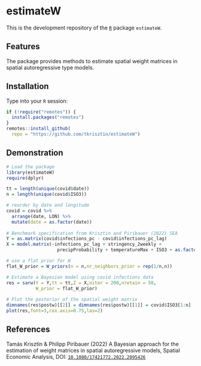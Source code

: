 # estimateW
This is the development repository of the [`R`](https://www.r-project.org/) package `estimateW`.

## Features

The package provides methods to estimate spatial weight matrices in spatial autoregressive type models.

## Installation

Type into your `R` session:

```r
if (!require("remotes")) {
  install.packages("remotes")
}
remotes::install_github(
  repo = "https://github.com/tkrisztin/estimateW")
```

## Demonstration

```r
# Load the package
library(estimateW)
require(dplyr)

tt = length(unique(covid$date))
n = length(unique(covid$ISO3))

# reorder by date and longitude
covid = covid %>% 
  arrange(date, LON) %>%
  mutate(date = as.factor(date))
  
# Benchmark specification from Krisztin and Piribauer (2022) SEA
Y = as.matrix(covid$infections_pc - covid$infections_pc_lag)
X = model.matrix(~infections_pc_lag + stringency_2weekly + 
                   precipProbability + temperatureMax + ISO3 + as.factor(date) + 0,data = covid)

# use a flat prior for W
flat_W_prior = W_priors(n = n,nr_neighbors_prior = rep(1/n,n))

# Estimate a Bayesian model using covid infections data
res = sarw(Y = Y,tt = tt,Z = X,niter = 200,nretain = 50,
           W_prior = flat_W_prior)
           
# Plot the posterior of the spatial weight matrix
dimnames(res$postw)[[2]] = dimnames(res$postw)[[1]] = covid$ISO3[1:n]
plot(res,font=3,cex.axis=0.75,las=2)
```

## References

Tamás Krisztin & Philipp Piribauer (2022) A Bayesian approach for the estimation of weight matrices in spatial autoregressive models, Spatial Economic Analysis, DOI: [`10.1080/17421772.2022.2095426`](https://doi.org/10.1080/17421772.2022.2095426) 
